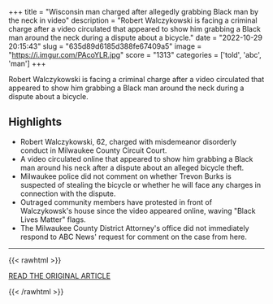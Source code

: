 +++
title = "Wisconsin man charged after allegedly grabbing Black man by the neck in video"
description = "Robert Walczykowski is facing a criminal charge after a video circulated that appeared to show him grabbing a Black man around the neck during a dispute about a bicycle."
date = "2022-10-29 20:15:43"
slug = "635d89d6185d388fe67409a5"
image = "https://i.imgur.com/PAcoYLR.jpg"
score = "1313"
categories = ['told', 'abc', 'man']
+++

Robert Walczykowski is facing a criminal charge after a video circulated that appeared to show him grabbing a Black man around the neck during a dispute about a bicycle.

## Highlights

- Robert Walczykowski, 62, charged with misdemeanor disorderly conduct in Milwaukee County Circuit Court.
- A video circulated online that appeared to show him grabbing a Black man around his neck after a dispute about an alleged bicycle theft.
- Milwaukee police did not comment on whether Trevon Burks is suspected of stealing the bicycle or whether he will face any charges in connection with the dispute.
- Outraged community members have protested in front of Walczykowsk's house since the video appeared online, waving "Black Lives Matter" flags.
- The Milwaukee County District Attorney's office did not immediately respond to ABC News' request for comment on the case from here.

---

{{< rawhtml >}}
  <p class="article-category">
    <a target="_blank" href="https://abcnews.go.com/US/wisconsin-man-charged-allegedly-grabbing-black-man-neck/story?id=92288480">READ THE ORIGINAL ARTICLE</a>
  </p>
{{< /rawhtml >}}
